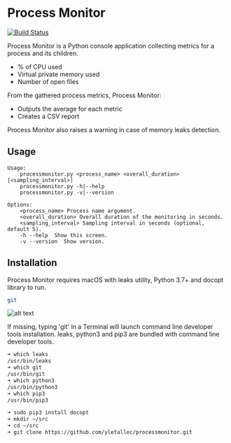# Process Monitor

[![Build Status](https://travis-ci.org/yletallec/processmonitor.svg?branch=master)](https://travis-ci.org/yletallec/processmonitor)

Process Monitor is a Python console application collecting metrics for a process and its children.
  - % of CPU used
  - Virtual private memory used
  - Number of open files

From the gathered process metrics, Process Monitor:
  - Outputs the average for each metric
  - Creates a CSV report

Process Monitor also raises a warning in case of memory leaks detection.

## Usage
```
Usage:
    processmonitor.py <process_name> <overall_duration> [<sampling_interval>]
    processmonitor.py -h|--help
    processmonitor.py -v|--version

Options:
    <process_name> Process name argument.
    <overall_duration> Overall duration of the monitoring in seconds.
    <sampling_interval> Sampling interval in seconds (optional, default 5).
    -h --help  Show this screen.
    -v --version  Show version.
```

## Installation

Process Monitor requires macOS with leaks utility, Python 3.7+ and docopt library to run.
```sh
git
```

![alt text](https://encrypted-tbn0.gstatic.com/images?q=tbn%3AANd9GcRzAr6lzIqjmW0w9fs-udxLHuobDHAB1W7RiQ&usqp=CAU)

If missing, typing 'git' in a Terminal will launch command line developer tools installation.
leaks, python3 and pip3 are bundled with command line developer tools.

```sh
➜ which leaks
/usr/bin/leaks
➜ which git
/usr/bin/git
➜ which python3
/usr/bin/python3
➜ which pip3
/usr/bin/pip3
```

```sh
➜ sudo pip3 install docopt
➜ mkdir ~/src
➜ cd ~/src
➜ git clone https://github.com/yletallec/processmonitor.git
```
